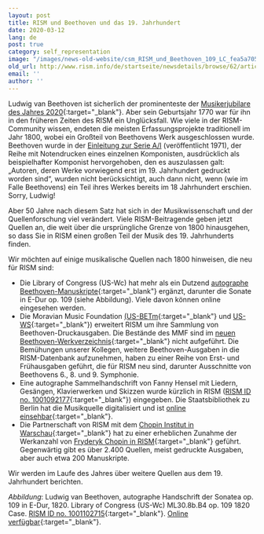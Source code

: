 ```yaml
---
layout: post
title: RISM und Beethoven und das 19. Jahrhundert
date: 2020-03-12
lang: de
post: true
category: self_representation
image: "/images/news-old-website/csm_RISM_und_Beethoven_109_LC_fea5a7050b.png"
old_url: http://www.rism.info/de/startseite/newsdetails/browse/62/article/64/rism-and-beethoven-and-the-19th-century.html
email: ''
author: ''
---
```



Ludwig van Beethoven ist sicherlich der prominenteste der [Musikerjubilare des Jahres 2020](/events/2020/01/09/2020-not-just-beethoven.html){:target="_blank"}. Aber sein Geburtsjahr 1770 war für ihn in den früheren Zeiten des RISM ein Unglücksfall. Wie viele in der RISM-Community wissen, endeten die meisten Erfassungsprojekte traditionell im Jahr 1800, wobei ein Großteil von Beethovens Werk ausgeschlossen wurde. Beethoven wurde in der [Einleitung zur Serie A/I](/de/publikationen.html#c36) (veröffentlicht 1971), der Reihe mit Notendrucken eines einzelnen Komponisten, ausdrücklich als beispielhafter Komponist hervorgehoben, den es auszulassen galt: „Autoren, deren Werke vorwiegend erst im 19. Jahrhundert gedruckt worden sind“, wurden nicht berücksichtigt, auch dann nicht, wenn (wie im Falle Beethovens) ein Teil ihres Werkes bereits im 18 Jahrhundert erschien. Sorry, Ludwig!

Aber 50 Jahre nach diesem Satz hat sich in der Musikwissenschaft und der Quellenforschung viel verändert. Viele RISM-Beitragende geben jetzt Quellen an, die weit über die ursprüngliche Grenze von 1800 hinausgehen, so dass Sie in RISM einen großen Teil der Musik des 19. Jahrhunderts finden.

Wir möchten auf einige musikalische Quellen nach 1800 hinweisen, die neu für RISM sind:

- Die Library of Congress (US-Wc) hat mehr als ein Dutzend [autographe Beethoven-Manuskripte](https://opac.rism.info/search?View=rism&author=Beethoven&siglum=US-Wc){:target="_blank"} ergänzt, darunter die Sonate in E-Dur op. 109 (siehe Abbildung). Viele davon können online eingesehen werden.
- Die Moravian Music Foundation [(US-BETm](https://opac.rism.info/search?View=rism&author=Beethoven&siglum=US-BETm){:target="_blank"} und [US-WS](https://opac.rism.info/search?View=rism&author=Beethoven&siglum=US-WS){:target="_blank"}) erweitert RISM um ihre Sammlung von Beethoven-Druckausgaben. Die Bestände des MMF sind im [neuen Beethoven-Werkverzeichnis](https://opac.rism.info/search?id=lit30028397&View=rism){:target="_blank"} nicht aufgeführt. Die Bemühungen unserer Kollegen, weitere Beethoven-Ausgaben in die RISM-Datenbank aufzunehmen, haben zu einer Reihe von Erst- und Frühausgaben geführt, die für RISM neu sind, darunter Ausschnitte von Beethovens 6., 8. und 9. Symphonie.
- Eine autographe Sammelhandschrift von Fanny Hensel mit Liedern, Gesängen, Klavierwerken und Skizzen wurde kürzlich in RISM ([RISM ID no. 1001092177](https://opac.rism.info/search?id=1001092177&View=rism){:target="_blank"}) eingegeben. Die Staatsbibliothek zu Berlin hat die Musikquelle digitalisiert und ist [online einsehbar](http://resolver.staatsbibliothek-berlin.de/SBB0002A63E00000000){:target="_blank"}.
- Die Partnerschaft von RISM mit dem [Chopin Institut in Warschau](http://www.rism.info/de/startseite/newsdetails/article/64/close-cooperation-between-rism-and-the-chopin-institute.html){:target="_blank"} hat zu einer erheblichen Zunahme der Werkanzahl von [Fryderyk Chopin in RISM](https://opac.rism.info/search?View=rism&author=Chopin){:target="_blank"} geführt. Gegenwärtig gibt es über 2.400 Quellen, meist gedruckte Ausgaben, aber auch etwa 200 Manuskripte.



Wir werden im Laufe des Jahres über weitere Quellen aus dem 19. Jahrhundert berichten.



_Abbildung_: Ludwig van Beethoven, autographe Handschrift der Sonatea op. 109 in E-Dur, 1820. Library of Congress (US-Wc) ML30.8b.B4 op. 109 1820 Case. [RISM ID no. 1001102715](https://opac.rism.info/search?id=1001102715&View=rism){:target="_blank"}. [Online verfügbar](https://lccn.loc.gov/87752609){:target="_blank"}.



